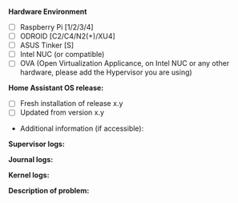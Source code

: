 <!-- READ THIS FIRST:
- If you need additional help with this template please refer to https://www.home-assistant.io/help/reporting_issues/
- Make sure you are running the latest version before reporting an issue: https://github.com/home-assistant/operating-system/releases
- Do not report issues for integrations here, please refer to https://github.com/home-assistant/core/issues
- Do not report issues for Add-Ons here, please refer to
  Official Add-ons: https://github.com/home-assistant/addons/issues
  Home Assistant Community Add-ons: https://github.com/hassio-addons/repository
- This is for bugs only. Feature and enhancement requests should go in our community forum: https://community.home-assistant.io/c/feature-requests
- Provide as many details as possible. Paste logs, configuration sample and code using blocks with three backticks. Do not delete text from this template!
- Please add modifications to boot files, e.g. if you are using Raspberry Pi and did modifications in config.txt.
-->

**Hardware Environment**
<!--
Describe the Homme Assistant image you are using and the hardare environemnt
-->
- [ ] Raspberry Pi [1/2/3/4]
- [ ] ODROID [C2/C4/N2(+)/XU4]
- [ ] ASUS Tinker [S]
- [ ] Intel NUC (or compatible)
- [ ] OVA (Open Virtualization Applicance, on Intel NUC or any other hardware, please add the Hypervisor you are using)

**Home Assistant OS release:**
- [ ] Fresh installation of release x.y
- [ ] Updated from version x.y
- Additional information (if accessible):
<!--
- Home Assistant Frontend -> Configuration -> Info (use the copy button in the System Health block)
- Or use this command: `ha info`
-->

**Supervisor logs:**
<!--
- Home Assistant Frontend -> Supervisor -> System (Log Provider Supervisor)
- Or use this command: ha su logs
-->

**Journal logs:**
<!--
- Enable SSH on OS level and login, then use `journalctl`
-->

**Kernel logs:**
<!--
- use this command: dmesg
- Enable SSH on OS level and login, then use `dmesg`.
-->

**Description of problem:**
<!--
- Is the problem reproducible?
- Has this been working before (is this a regression?)
- Has there been attempt to rule out harware issues? (different SD card etc.)
-->
